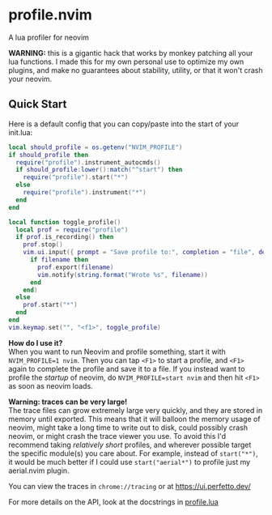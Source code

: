 # profile.nvim

A lua profiler for neovim

**WARNING:** this is a gigantic hack that works by monkey patching all your lua functions. I made this for my own personal use to optimize my own plugins, and make no guarantees about stability, utility, or that it won't crash your neovim.

## Quick Start

Here is a default config that you can copy/paste into the start of your init.lua:

```lua
local should_profile = os.getenv("NVIM_PROFILE")
if should_profile then
  require("profile").instrument_autocmds()
  if should_profile:lower():match("^start") then
    require("profile").start("*")
  else
    require("profile").instrument("*")
  end
end

local function toggle_profile()
  local prof = require("profile")
  if prof.is_recording() then
    prof.stop()
    vim.ui.input({ prompt = "Save profile to:", completion = "file", default = "profile.json" }, function(filename)
      if filename then
        prof.export(filename)
        vim.notify(string.format("Wrote %s", filename))
      end
    end)
  else
    prof.start("*")
  end
end
vim.keymap.set("", "<f1>", toggle_profile)
```

**How do I use it?** \
When you want to run Neovim and profile something, start it with `NVIM_PROFILE=1 nvim`. Then you can tap `<F1>` to start a profile, and `<F1>` again to complete the profile and save it to a file. If you instead want to profile the _startup_ of neovim, do `NVIM_PROFILE=start nvim` and then hit `<F1>` as soon as neovim loads.

**Warning: traces can be very large!** \
The trace files can grow extremely large very quickly, and they are stored in memory until exported. This means that it will balloon the memory usage of neovim, might take a long time to write out to disk, could possibly crash neovim, or might crash the trace viewer you use. To avoid this I'd recommend taking _relatively short_ profiles, and wherever possible target the specific module(s) you care about. For example, instead of `start("*")`, it would be much better if I could use `start("aerial*")` to profile just my aerial.nvim plugin.

You can view the traces in `chrome://tracing` or at https://ui.perfetto.dev/

For more details on the API, look at the docstrings in [profile.lua](lua/profile.lua)
